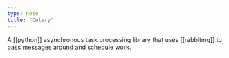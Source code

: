 ```yaml
---
type: note
title: "Celery"
---
```


A [[python]] asynchronous task processing library that uses [[rabbitmq]] to pass messages around and schedule work.
